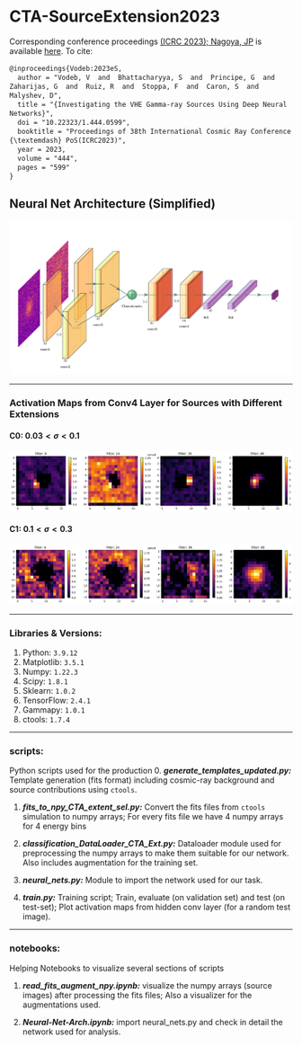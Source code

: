 # CTA-SourceExtension2023

Corresponding conference proceedings [(ICRC 2023); Nagoya, JP](https://www.icrc2023.org/) is available [here](https://pos.sissa.it/444/599/).
To cite: 

```
@inproceedings{Vodeb:2023eS,
  author = "Vodeb, V  and  Bhattacharyya, S  and  Principe, G  and  Zaharijas, G  and  Ruiz, R  and  Stoppa, F  and  Caron, S  and  Malyshev, D",
  title = "{Investigating the VHE Gamma-ray Sources Using Deep Neural Networks}",
  doi = "10.22323/1.444.0599",
  booktitle = "Proceedings of 38th International Cosmic Ray Conference {\textemdash} PoS(ICRC2023)",
  year = 2023,
  volume = "444",
  pages = "599"
}
```

## Neural Net Architecture (Simplified)

![Neural-Net](https://github.com/suvoooo/CTA-SourceExtension2023/blob/main/plots/plot_neural_net_ICRC2023.png-1.png)

----------------------------------------------


### Activation Maps from Conv4 Layer for Sources with Different Extensions

#### C0: $0.03 < \sigma < 0.1$

![Activation Maps](https://github.com/suvoooo/CTA-SourceExtension2023/blob/main/plots/check_conv_layers_C0_999_final.png)

#### C1: $0.1 < \sigma < 0.3$

![ActivationsMapsC1](https://github.com/suvoooo/CTA-SourceExtension2023/blob/main/plots/check_conv_layers_C1_999_final.png)

--------------------------------------------

### Libraries & Versions: 


1. Python: `3.9.12`
2. Matplotlib: `3.5.1`
3. Numpy: `1.22.3`
4. Scipy: `1.8.1`
5. Sklearn: `1.0.2`
6. TensorFlow: `2.4.1`
7. Gammapy: `1.0.1`
8. ctools: `1.7.4`

----------------------------------------------------


### scripts:  

Python scripts used for the production 
0. _**generate_templates_updated.py:**_ Template generation (fits format) including cosmic-ray background and source contributions using `ctools`.  

1. _**fits_to_npy_CTA_extent_sel.py:**_ Convert the fits files from `ctools` simulation to numpy arrays; For every fits file we have 4 numpy arrays for 4 energy bins

2. _**classification_DataLoader_CTA_Ext.py:**_ Dataloader module used for preprocessing the numpy arrays to make them suitable for our network. Also includes augmentation for the training set.

3. _**neural_nets.py:**_ Module to import the network used for our task.

4. _**train.py:**_ Training script; Train, evaluate (on validation set) and test (on test-set); Plot activation maps from hidden conv layer (for a random test image).  

----------------------------------------------------

### notebooks:

Helping Notebooks to visualize several sections of scripts 

1. _**read_fits_augment_npy.ipynb:**_ visualize the numpy arrays (source images) after processing the fits files; Also a visualizer for the augmentations used.

2. _**Neural-Net-Arch.ipynb:**_ import neural_nets.py and check in detail the network used for analysis.  
 
